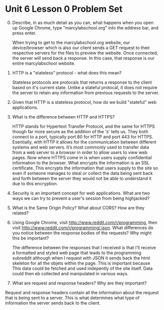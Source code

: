   # Unit 6 Lesson 0 Problem Set

0. Describe, in as much detail as you can, what happens when you open up Google Chrome, type "marcylabschool.org" into the address bar, and press enter.

    When trying to get to the marcylabschool.org website, our device/browser which is also our client sends a GET request to their respective servers for the files to preview the website.
    Once connected, the server will send back a response. In this case, that response is our entire marcylabschool website.
    
1. HTTP is a "stateless" protocol - what does this mean?

    Stateless protocols are protocals that returns a response to the client based on it's current state. Unlike a stateful protocal, it does not
    require the server to retain any information from previous requests to the server.

2. Given that HTTP is a stateless protocol, how do we build "stateful" web applications.
 
    

3. What is the difference between HTTP and HTTPS?
 
    HTTP stands for Hypertext Transfer Protocol, and the same for HTTPS though far more secure as the addition of the 's' tells us. They both connect to a port, typically port 80 for HTTP and port 443 for HTTPS.
    Esentially, with HTTP it allows for the communication between different systems and web servers. It’s most commonly used to transfer data from a web server to a browser in order to allow users to view web pages.
    Now where HTTPS come in is when users supply confidential information to the browser. What encrypts the information is an SSL certificate. This encrypts the information that users supply to the site so even if someone
    manages to steal or collect the data being sent back and forth between the server they would not be able to understand it due to this encryption.

4. Security is an important concept for web applications. What are two ways we can try to prevent a user's session from being highjacked?

5. What is the Same Origin Policy? What about CORS? How are they related?



6. Using Google Chrome, visit http://www.reddit.com/r/programming, then visit http://www.reddit.com/r/programming/.json. What differences do you notice between the response bodies of the requests? Why might this be important?

    The difference between the responses that I received is that I'll receive a formatted and styled web page that leads to the programming subreddit
    although when I request with JSON it sends back the html skeleton for all the objets within the page. This is important because This data
    could be fetched and used indepently of the site itself. Data could then eb collected and manipulated in various ways.

7. What are request and response headers? Why are they important?

Request and response headers contain all the information about the request that is being sent to a server. This is what determines what type of information
the server sends back to the client. 
<!--These headers tells the server what language to send the information in, or could accommodate for a disability-->
<!--that the user has.-->

<!--
use curl to test out HTTP requests and see it.
-->